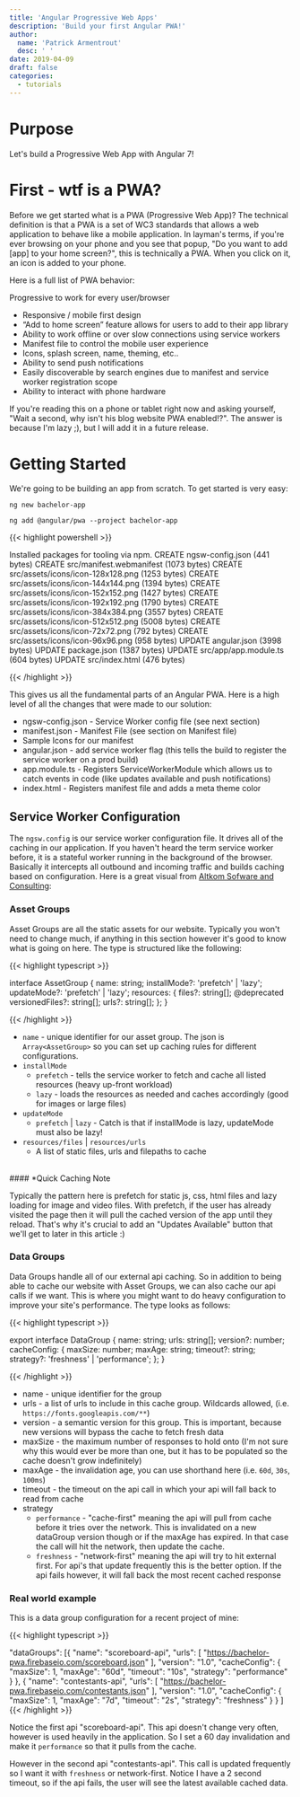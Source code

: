 ```yaml
---
title: 'Angular Progressive Web Apps'
description: 'Build your first Angular PWA!'
author:
  name: 'Patrick Armentrout'
  desc: ' '
date: 2019-04-09
draft: false
categories:
  - tutorials
---
```


# Purpose

Let's build a Progressive Web App with Angular 7!

# First - wtf is a PWA?

Before we get started what is a PWA (Progressive Web App)? The technical definition is that a PWA is a set of WC3 standards that allows a web application to behave like a mobile application. In layman's terms, if you're ever browsing on your phone and you see that popup, "Do you want to add [app] to your home screen?", this is technically a PWA. When you click on it, an icon is added to your phone.

Here is a full list of PWA behavior:

Progressive to work for every user/browser

- Responsive / mobile first design
- “Add to home screen” feature allows for users to add to their app library
- Ability to work offline or over slow connections using service workers
- Manifest file to control the mobile user experience
- Icons, splash screen, name, theming, etc..
- Ability to send push notifications
- Easily discoverable by search engines due to manifest and service worker registration scope
- Ability to interact with phone hardware

If you're reading this on a phone or tablet right now and asking yourself, "Wait a second, why isn't his blog website PWA enabled!?". The answer is because I'm lazy ;), but I will add it in a future release.

# Getting Started

We're going to be building an app from scratch. To get started is very easy:

    ng new bachelor-app

    ng add @angular/pwa --project bachelor-app

{{< highlight powershell >}}

  Installed packages for tooling via npm.
    CREATE ngsw-config.json (441 bytes)
    CREATE src/manifest.webmanifest (1073 bytes)
    CREATE src/assets/icons/icon-128x128.png (1253 bytes)
    CREATE src/assets/icons/icon-144x144.png (1394 bytes)
    CREATE src/assets/icons/icon-152x152.png (1427 bytes)
    CREATE src/assets/icons/icon-192x192.png (1790 bytes)
    CREATE src/assets/icons/icon-384x384.png (3557 bytes)
    CREATE src/assets/icons/icon-512x512.png (5008 bytes)
    CREATE src/assets/icons/icon-72x72.png (792 bytes)
    CREATE src/assets/icons/icon-96x96.png (958 bytes)
    UPDATE angular.json (3998 bytes)
    UPDATE package.json (1387 bytes)
    UPDATE src/app/app.module.ts (604 bytes)
    UPDATE src/index.html (476 bytes)

{{< /highlight >}}

This gives us all the fundamental parts of an Angular PWA.  Here is a high level of all the changes that were made to our solution:

* ngsw-config.json - Service Worker config file (see next section)
* manifest.json - Manifest File (see section on Manifest file)
* Sample Icons for our manifest
* angular.json - add service worker flag (this tells the build to register the service worker on a prod build)
* app.module.ts - Registers ServiceWorkerModule which allows us to catch events in code (like updates available and push notifications)
* index.html - Registers manifest file and adds a meta theme color 

## Service Worker Configuration

The `ngsw.config` is our service worker configuration file.  It drives all of the caching in our application.  If you haven't heard the term service worker before, it is a stateful worker running in the background of the browser.  Basically it intercepts all outbound and incoming traffic and builds caching based on configuration.  Here is a great visual from <a href="https://asc.altkom.pl/en/wp-content/uploads/sites/6/2018/11/Service-Worker%E2%80%99s-mechanism.png" target="_blank">Altkom Sofware and Consulting</a>:

### Asset Groups

Asset Groups are all the static assets for our website.  Typically you won't need to change much, if anything in this section however it's good to know what is going on here. The type is structured like the following:

{{< highlight typescript >}}

interface AssetGroup {
  name: string;
  installMode?: 'prefetch' | 'lazy';
  updateMode?: 'prefetch' | 'lazy';
  resources: {
    files?: string[];
    @deprecated
    versionedFiles?: string[];
    urls?: string[];
  };
}

{{< /highlight >}}

* `name` - unique identifier for our asset group. The json is `Array<AssetGroup>` so you can set up caching rules for different configurations.
* `installMode`
  * `prefetch` - tells the service worker to fetch and cache all listed resources (heavy up-front workload)
  * `lazy` - loads the resources as needed and caches accordingly (good for images or large files)
* `updateMode`
  * `prefetch` | `lazy` - Catch is that if installMode is lazy, updateMode must also be lazy!
* `resources/files` | `resources/urls`
  * A list of static files, urls and filepaths to cache

<br>
#### *Quick Caching Note

Typically the pattern here is prefetch for static js, css, html files and lazy loading for image and video files.  With prefetch, if the user has already visited the page then it will pull the cached version of the app until they reload.  That's why it's crucial to add an "Updates Available" button that we'll get to later in this article :)

### Data Groups

Data Groups handle all of our external api caching.  So in addition to being able to cache our website with Asset Groups, we can also cache our api calls if we want.  This is where you might want to do heavy configuration to improve your site's performance. The type looks as follows:

{{< highlight typescript >}}

export interface DataGroup {
  name: string;
  urls: string[];
  version?: number;
  cacheConfig: {
    maxSize: number;
    maxAge: string;
    timeout?: string;
    strategy?: 'freshness' | 'performance';
  };
}

{{< /highlight >}}

* name - unique identifier for the group
* urls - a list of urls to include in this cache group.  Wildcards allowed, (i.e. `https://fonts.googleapis.com/**`)
* version - a semantic version for this group.  This is important, because new versions will bypass the cache to fetch fresh data
* maxSize - the maximum number of responses to hold onto (I'm not sure why this would ever be more than one, but it has to be populated so the cache doesn't grow indefinitely)
* maxAge - the invalidation age, you can use shorthand here (i.e. `60d`, `30s`, `100ms`)
* timeout - the timeout on the api call in which your api will fall back to read from cache
* strategy
  * `performance` - "cache-first" meaning the api will pull from cache before it tries over the network.  This is invalidated on a new dataGroup version though or if the maxAge has expired.  In that case the call will hit the network, then update the cache.
  * `freshness` - "network-first" meaning the api will try to hit external first.  For api's that update frequently this is the better option.  If the api fails however, it will fall back the most recent cached response

### Real world example

This is a data group configuration for a recent project of mine:

{{< highlight typescript >}}

 "dataGroups": [{
      "name": "scoreboard-api",
      "urls": [
        "https://bachelor-pwa.firebaseio.com/scoreboard.json"
      ],
      "version": "1.0",
      "cacheConfig": {
        "maxSize": 1,
        "maxAge": "60d",
        "timeout": "10s",
        "strategy": "performance"
      }
    },
    {
      "name": "contestants-api",
      "urls": [
        "https://bachelor-pwa.firebaseio.com/contestants.json"
      ],
      "version": "1.0",
      "cacheConfig": {
        "maxSize": 1,
        "maxAge": "7d",
        "timeout": "2s",
        "strategy": "freshness"
      }
    }
  ]
{{< /highlight >}}

Notice the first api "scoreboard-api".  This api doesn't change very often, however is used heavily in the application.  So I set a 60 day invalidation and make it `performance` so that it pulls from the cache. 

However in the second api "contestants-api".  This call is updated frequently so I want it with `freshness` or network-first.  Notice I have a 2 second timeout, so if the api fails, the user will see the latest available cached data.



